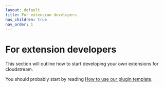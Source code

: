 ```yaml
---
layout: default
title: For extension developers
has_children: true
nav_order: 1
---
```


# For extension developers
This section will outline how to start developing your own extensions for cloudstream. 

You should probably start by reading [How to use our plugin template](./devs/using-plugin-template.md).